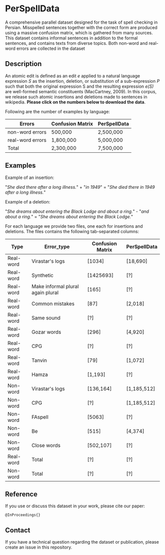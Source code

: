 # PerSpellData

A comprehensive parallel dataset designed for the task of spell checking in Persian. Misspelled sentences together with the correct form are produced using a massive confusion matrix, which is gathered from many sources. This dataset contains informal sentences in addition to the formal sentences, and contains texts from diverse topics. Both non-word and real-word errors are collected in the dataset


## Description

An atomic edit is defined as an edit *e* applied to a natural language expression *S* as the insertion, deletion, or substitution of a sub-expression *P* such that both the original expression S and the resulting expression *e(S)* are well-formed semantic constituents (MacCartney, 2009). In this corpus, we release such atomic insertions and deletions made to sentences in wikipedia. __**Please click on the numbers below to download the data**__.

Following are the number of examples by language:

Errors   | Confusion Matrix | PerSpellData|
---------|------------------|-------------|
non-word errors | 500,000     |2,500,000|
real-word errors| 1,800,000   |5,000,000|
Total           | 2,300,000   |7,500,000|


## Examples

Example of an insertion:

"*She died there after a long illness.*" + "*in 1949*" = "*She died there in 1949 after a long illness.*"

Example of a deletion:

"*She dreams about entering the Black Lodge and about a ring.*" - "*and about a ring.*" = "*She dreams about entering the Black Lodge.*"

For each language we provide two files, one each for insertions and deletions. The files contains the following tab-separated columns:

Type |Error_type | Confusion Matrix | PerSpellData |
---------|---------|------------|-----------|
Real-word |Virastar's logs  			| [1034] 	| [18,690]	|
Real-word |Synthetic  				| [1425693] 	| [?]		|
Real-word |Make informal plural again plural 	| [165]		| [?] 		|
Real-word |Common mistakes 			| [87]		| [2,018] 	|
Real-word |Same sound 				| [?] 		| [?]		|
Real-word |Gozar words 				| [296] 	| [4,920] 	|
Real-word |CPG 					| [?] 		| [?]		|
Real-word |Tanvin 				| [79]  	| [1,072] 	|
Real-word |Hamza 				| [1,193]  	| [?] 		|
Non-word  |Virastar's logs  			| [136,164] 	| [1,185,512]	|
Non-word  |CPG  				| [?] 		| [1,185,512]	|
Non-word  |FAspell  				| [5063] 	| [?]		|
Non-word  |Be 					| [515]		| [4,374] 	|
Non-word  |Close words  			| [502,107] 	| [?] 		|
Real-word |Total  				| [?] 		| [?]		|
Non-word  |Total  				| [?]		| [?] 		|


## Reference 

If you use or discuss this dataset in your work, please cite our paper:

```
@InProceedings{}
```

## Contact

If you have a technical question regarding the dataset or publication, please
create an issue in this repository.
